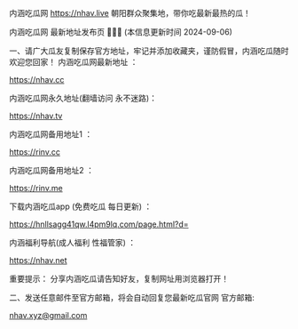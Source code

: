 内涵吃瓜网 https://nhav.live 朝阳群众聚集地，带你吃最新最热的瓜！

内涵吃瓜网 最新地址发布页 🍉🍉🍉 (本信息更新时间 2024-09-06)

一、请广大瓜友复制保存官方地址，牢记并添加收藏夹，谨防假冒，内涵吃瓜随时欢迎您回家！
内涵吃瓜网最新地址 ：

https://nhav.cc

内涵吃瓜网永久地址(翻墙访问 永不迷路)：

https://nhav.tv

内涵吃瓜网备用地址1 ：

https://rinv.cc

内涵吃瓜网备用地址2 ：

https://rinv.me

下载内涵吃瓜app (免费吃瓜 每日更新) ：

https://hnllsagg41qw.l4pm9lq.com/page.html?d=

内涵福利导航(成人福利 性福管家) ：

https://nhav.net

重要提示： 分享内涵吃瓜请告知好友，复制网址用浏览器打开！

二、发送任意邮件至官方邮箱，将会自动回复您最新吃瓜官网
官方邮箱:

nhav.xyz@gmail.com

